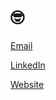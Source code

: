 # 🤓

[Email](mailto:m@tthewbrower.net)

[LinkedIn](https://www.linkedin.com/in/matthewabrower)

[Website](https://www.matthewbrower.net)
